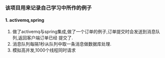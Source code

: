 ### 该项目用来记录自己学习中所作的例子

#### 1. activemq,spring
1. 做了activemq与spring集成,做了一个订单的例子,订单提交时会发送到消息队列,返回客户端订单已经
提交了.
2. 消息队列每隔1秒从队列中取一条消息做数据库处理.
3. 模拟高并发,1000个线程同时请求
